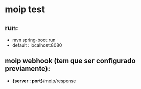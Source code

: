 # moip test

## run:
* mvn spring-boot:run
* default : localhost:8080

## moip webhook (tem que ser configurado previamente):
* **{server : port}**/moip/response


